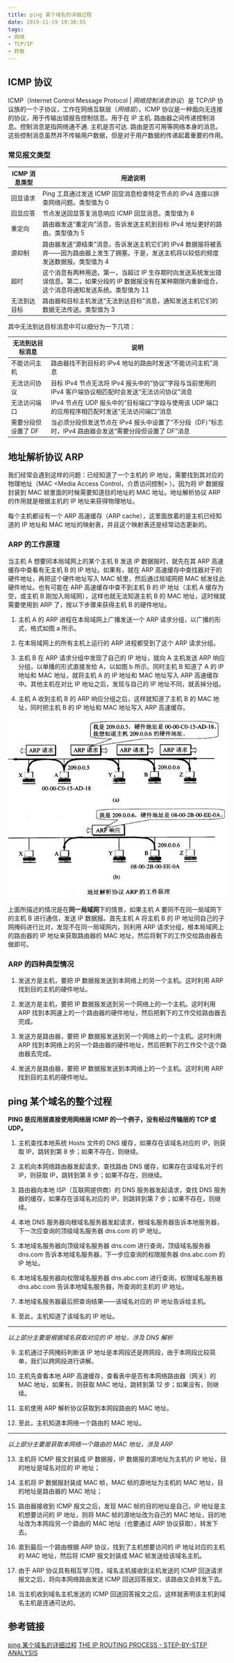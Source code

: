 ```yaml
---
title: ping 某个域名的详细过程
date: 2019-11-19 19:38:55
tags:
- 网络
- TCP/IP
- 转载
---
```

## ICMP 协议
ICMP（Internet Control Message Protocol | *网络控制消息协议*）是 TCP/IP 协议族的一个子协议，工作在网络互联层（*网络层*）。ICMP 协议是一种面向无连接的协议，用于传输出错报告控制信息。用于在 IP 主机. 路由器之间传递控制消息。控制消息是指网络通不通. 主机是否可达. 路由是否可用等网络本身的消息。这些控制消息虽然并不传输用户数据，但是对于用户数据的传递起着重要的作用。
### 常见报文类型
| ICMP 消息类型 | 用途说明                                                                                                                                           |
| ------------ | ------------------------------------------------------------------------------------------------------------------------------------------------------ |
| 回显请求 | Ping 工具通过发送 ICMP 回显消息检查特定节点的 IPv4 连接以排查网络问题。类型值为 0                                             |
| 回显应答 | 节点发送回显答复消息响应 ICMP 回显消息。类型值为 8                                                                                   |
| 重定向    | 路由器发送“重定向”消息，告诉发送主机到目标 IPv4 地址更好的路由。类型值为 5                                            |
| 源抑制    | 路由器发送“源结束”消息，告诉发送主机它们的 IPv4 数据报将被丢弃——因为路由器上发生了拥塞。于是，发送主机将以较低的频度发送数据报。类型值为 4 |
| 超时       | 这个消息有两种用途。第一，当超过 IP 生存期时向发送系统发出错误信息。第二，如果分段的 IP 数据报没有在某种期限内重新组合，这个消息将通知发送系统。类型值为 11 |
| 无法到达目标 | 路由器和目标主机发送“无法到达目标”消息，通知发送主机它们的数据无法传送。类型值为 3  

其中无法到达目标消息中可以细分为一下几项：

| 无法到达目标消息 | 说明                                                                                               |
| ------------------ | ---------------------------------------------------------------------------------------------------- |
| 不能访问主机 | 路由器找不到目标的 IPv4 地址的路由时发送“不能访问主机”消息                |
| 无法访问协议 | 目标 IPv4 节点无法将 IPv4 报头中的“协议”字段与当前使用的 IPv4 客户端协议相匹配时会发送“无法访问协议”消息 |
| 无法访问端口 | IPv4 节点在 UDP 报头中的“目标端口”字段与使用该 UDP 端口的应用程序相匹配时发送“无法访问端口”消息 |
| 需要分段但设置了 DF | 当必须分段但发送节点在 IPv4 报头中设置了“不分段（DF）”标志时，IPv4 路由器会发送“需要分段但设置了 DF”消息 |

## 地址解析协议 ARP
我们经常会遇到这样的问题：已经知道了一个主机的 IP 地址，需要找到其对应的物理地址（MAC <Media Access Control，介质访问控制> ）。因为将 IP 数据报封装到 MAC 帧里面的时候需要知道目的地址的 MAC 地址。地址解析协议 ARP 的作用就是根据主机的 IP 地址来获得物理地址。

每个主机都设有一个 ARP 高速缓存（ARP cache），这里面放着的是主机已经知道的 IP 地址和 MAC 地址的映射表，并且这个映射表还是经常动态更新的。

### ARP 的工作原理

当主机 A 想要同本局域网上的某个主机 B 发送 IP 数据报时，就先在其 ARP 高速缓存中查看有无主机 B 的 IP 地址。如果有，就在 ARP 高速缓存中查找器对于的硬件地址，再把这个硬件地址写入 MAC 帧里，然后通过局域网把 MAC 帧发往此硬件地址。也有可能在 ARP 高速缓存中查不到主机 B 的 IP 地址（主机 A 缓存为空，或主机 B 刚加入局域网），这样也就无法知道主机 B 的 MAC 地址，这时候就需要使用到 ARP 了，按以下步骤来获得主机 B 的硬件地址。

1. 主机 A 的 ARP 进程在本局域网上广播发送一个 ARP 请求分组，以广播的形式，格式如图 a 所示。

2. 在本局域网上的所有主机上运行的 ARP 进程都受到了这个 ARP 请求分组。

3. 主机 B 在 ARP 请求分组中发现了自己的 IP 地址，就向 A 主机发送 ARP 响应分组，以单播的形式直接发给 A，以如图 b 所示。同时主机 B 知道了 A 的 IP 地址和 MAC 地址，就将主机 A 的 IP 地址和 MAC 地址写入 ARP 高速缓存中。其他主机在对比 IP 地址之后，发现与自己的 IP 地址不同，就丢掉分组。

4. 主机 A 收到主机 B 的 ARP 响应分组之后，这样就知道了主机 B 的 MAC 地址，同时把主机 B 的 IP 地址和 MAC 地址写入 ARP 高速缓存。

![ARP工作原理](/images/ARP.jpg)

上面所描述的情况是在**同一局域网**下的情景，如果主机 A 要同不在同一局域网下的主机 B 进行通信，发送 IP 数据报。首先主机 A 将主机 B 的 IP 地址同自己的子网掩码进行比对，发现不在同一局域网内，则利用 ARP 请求分组，根本局域网上的路由器的 IP 地址来获取路由器的 MAC 地址，然后将剩下的工作交给路由器去做即可。

### ARP 的四种典型情况

1. 发送方是主机，要把 IP 数据报发送到本网络上的另一个主机。这时利用 ARP 找到目的主机的硬件地址。

2. 发送方是主机，要把 IP 数据报发送到另一个网络上的一个主机。这时利用 ARP 找到本网速上的一个路由器的硬件地址，然后把剩下的工作交给路由器去完成。

3. 发送方是路由器，要把 IP 数据报发送到另一个网络上的一个主机。这时利用 ARP 找到本网络上的另一个路由器的硬件地址，然后把剩下的工作交个这个路由器去完成。

4. 发送方是路由器，要把 IP 数据报发送到本网络上的一个主机。这时利用 ARP 找到目的主机的硬件地址。

## ping 某个域名的整个过程

**PING 是应用层直接使用网络层 ICMP 的一个例子，没有经过传输层的 TCP 或 UDP。**

1. 主机查找本地系统 Hosts 文件的 DNS 缓存，如果存在该域名对应的 IP，则获取 IP，跳转到第 8 步；如果不存在，则继续。

2. 主机向本网络路由器发起请求，查找路由 DNS 缓存，如果存在该域名对于的 IP，则获取 IP，跳转到第 8 步；如果不存在，则继续。

3. 路由器向本地 ISP（互联网提供商）的 DNS 服务器发起请求，查找 DNS 服务器的缓存，如果存在该域名对应的 IP，则跳转到第 7 步；如果不存在，则继续。

4. 本地 DNS 服务器向根域名服务器发起请求，根域名服务器告诉本地服务器，下一次应查询的顶级域名服务器 dns.com 的 IP 地址。

5. 本地域名服务器向顶级域名服务器 dns.com 进行查询，顶级域名服务器 dns.com 告诉本地域名服务器，下一步应查询的权限服务器 dns.abc.com 的 IP 地址。

6. 本地域名服务器向权限域名服务器 dns.abc.com 进行查询，权限域名服务器 dns.abc.com 告诉本地域名服务器，所查询的主机的 IP 地址。 

7. 本地域名服务器最后把查询结果——该域名对应的 IP 地址告诉给主机。

8. 至此，主机知道了该域名的 IP 地址。
-----
*以上部分主要是根据域名获取对应的 IP 地址，涉及 DNS 解析*

9. 主机通过子网掩码判断该 IP 地址是本网段还是跨网段，由于本网段比较简单，我们以跨网段进行讲解。

10. 主机先查看本地 ARP 高速缓存，查看表中是否有本网络路由器（网关）的 MAC 地址，如果有，则获取 MAC 地址，跳转到第 12 步；如果没有，则继续。

11. 主机使用 ARP 解析协议获取到本网段路由的 MAC 地址。

12. 至此，主机知道本网络一个路由的 MAC 地址。

--------------------

*以上部分主要是获取本网络一个路由的 MAC 地址，涉及 ARP*

13. 主机将 ICMP 报文封装成 IP 数据报，IP 数据报的源地址为主机的 IP 地址，目的地址是域名对应的 IP 地址；

14. 主机将 IP 数据报封装成 MAC 帧，MAC 帧的源地址为主机的 MAC 地址，目的地址是路由器的 MAC 地址；

15. 路由器接收到 ICMP 报文之后，发现 MAC 帧的目的地址是自己，IP 地址是主机想要访问的 IP 地址，则将 MAC 帧的源地址改为自己的 MAC 地址，目的地址改为本网段另一个路由的 MAC 地址（也要通过 ARP 协议获取），转发下去。

16. 直到最后一个路由根据 ARP 协议，找到了主机想要访问的 IP 地址对应的主机的 MAC 地址，然后将 ICMP 报文封装成 MAC 帧发送给该域名主机。

17. 由于 ARP 协议具有相互学习性，域名主机接收到主机发送的 ICMP 回送请求报文之后，将向本网络路由发送 ICMP 回送回答报文，该路由又会转发下去。

18. 当主机收到域名主机发送的 ICMP 回送回答报文之后，这样就表明该主机到域名主机是连通可达的。

## 参考链接

[ping 某个域名的详细过程](https://blog.csdn.net/guoweimelon/article/details/50865642)
[THE IP ROUTING PROCESS - STEP-BY-STEP ANALYSIS](http://www.firewall.cx/networking-topics/routing/181-routing-process.html)
